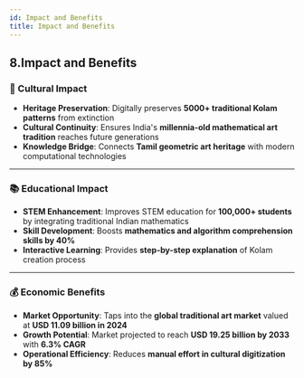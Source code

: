 ```yaml
---
id: Impact and Benefits
title: Impact and Benefits
---
```

## 8.Impact and Benefits

### 🎨 Cultural Impact  
- **Heritage Preservation**: Digitally preserves **5000+ traditional Kolam patterns** from extinction  
- **Cultural Continuity**: Ensures India's **millennia-old mathematical art tradition** reaches future generations  
- **Knowledge Bridge**: Connects **Tamil geometric art heritage** with modern computational technologies  

---

### 📚 Educational Impact  
- **STEM Enhancement**: Improves STEM education for **100,000+ students** by integrating traditional Indian mathematics  
- **Skill Development**: Boosts **mathematics and algorithm comprehension skills by 40%**  
- **Interactive Learning**: Provides **step-by-step explanation** of Kolam creation process  

---

### 💰 Economic Benefits  
- **Market Opportunity**: Taps into the **global traditional art market** valued at **USD 11.09 billion in 2024**  
- **Growth Potential**: Market projected to reach **USD 19.25 billion by 2033** with **6.3% CAGR**  
- **Operational Efficiency**: Reduces **manual effort in cultural digitization by 85%**  
